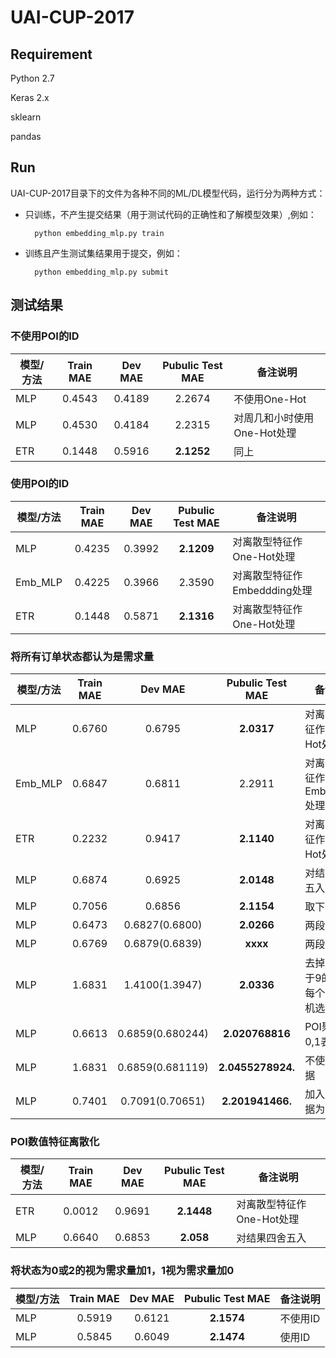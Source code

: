 # UAI-CUP-2017

## Requirement

Python 2.7

Keras 2.x

sklearn

pandas

## Run

UAI-CUP-2017目录下的文件为各种不同的ML/DL模型代码，运行分为两种方式：

- 只训练，不产生提交结果（用于测试代码的正确性和了解模型效果）,例如：

		python embedding_mlp.py train

- 训练且产生测试集结果用于提交，例如：

		python embedding_mlp.py submit

	

## 测试结果
### 不使用POI的ID
|模型/方法	|Train MAE|Dev MAE|Pubulic Test MAE|备注说明|
|---------|:---:|:----:|:--:|------|
|MLP       |0.4543|0.4189|2.2674|不使用One-Hot|
|MLP       |0.4530|0.4184|2.2315|对周几和小时使用One-Hot处理|
|ETR       |0.1448|0.5916|**2.1252**|同上|

### 使用POI的ID
|模型/方法	|Train MAE|Dev MAE|Pubulic Test MAE|备注说明|
|---------|:---:|:----:|:--:|------|
|MLP      |0.4235|0.3992|**2.1209**|对离散型特征作One-Hot处理|
|Emb_MLP  |0.4225|0.3966|2.3590|对离散型特征作Embeddding处理|
|ETR      |0.1448|0.5871|**2.1316**|对离散型特征作One-Hot处理|

### 将所有订单状态都认为是需求量
|模型/方法	|Train MAE|Dev MAE|Pubulic Test MAE|备注说明|
|---------|:---:|:----:|:--:|------|
|MLP      |0.6760|0.6795|**2.0317**|对离散型特征作One-Hot处理|
|Emb_MLP  |0.6847|0.6811|2.2911|对离散型特征作Embeddding处理|
|ETR      |0.2232|0.9417|**2.1140**|对离散型特征作One-Hot处理|
|MLP      |0.6874|0.6925|**2.0148**|对结果四舍五入|
|MLP      |0.7056|0.6856|**2.1154**|取下整|
|MLP      |0.6473|0.6827(0.6800)|**2.0266**|两段one-hot|
|MLP      |0.6769|0.6879(0.6839)|**xxxx**|两段one-hot|
|MLP      |1.6831|1.4100(1.3947)|**2.0336**|去掉需求大于9的数据，每个区间随机选9000条|
|MLP      |0.6613|0.6859(0.680244)|**2.020768816**|POI聚类用0,1表示|
|MLP      |1.6831|0.6859(0.681119)|**2.0455278924.**|不使用POI数据|
|MLP      |0.7401|0.7091(0.70651)|**2.201941466.**|加入均值数据为53维|


### POI数值特征离散化
|模型/方法	|Train MAE|Dev MAE|Pubulic Test MAE|备注说明|
|---------|:---:|:----:|:--:|------|
|ETR      |0.0012|0.9691|**2.1448**|对离散型特征作One-Hot处理|
|MLP      |0.6640|0.6853|**2.058**|对结果四舍五入|

### 将状态为0或2的视为需求量加1，1视为需求量加0
|模型/方法	|Train MAE|Dev MAE|Pubulic Test MAE|备注说明|
|---------|:---:|:----:|:--:|------|
|MLP |0.5919|0.6121|**2.1574**|不使用ID|
|MLP |0.5845|0.6049|**2.1474**|使用ID|

